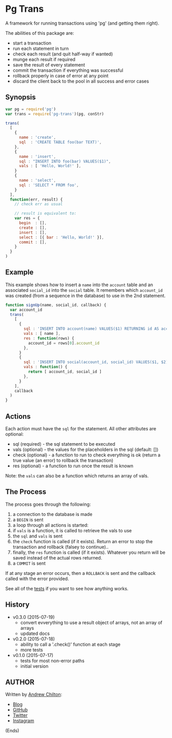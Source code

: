 # Pg Trans #

A framework for running transactions using 'pg' (and getting them right).

The abilities of this package are:

* start a transaction
* run each statement in turn
* check each result (and quit half-way if wanted)
* munge each result if required
* save the result of every statement
* commit the transaction if everything was successful
* rollback properly in case of error at any point
* discard the client back to the pool in all success and error cases

## Synopsis ##

```js
var pg = require('pg')
var trans = require('pg-trans')(pg, conStr)

trans(
  [
    {
      name : 'create',
      sql  : 'CREATE TABLE foo(bar TEXT)',
    },
    {
      name : 'insert',
      sql : "INSERT INTO foo(bar) VALUES($1)",
      vals : [ 'Hello, World!' ],
    }
    {
      name : 'select',
      sql : 'SELECT * FROM foo',
    }
  ],
  function(err, result) {
    // check err as usual

    // result is equivalent to:
    var res = {
      begin  : [],
      create : [],
      insert : [],
      select : [{ bar : 'Hello, World!' }],
      commit : [],
    }
  }
)
```

## Example

This example shows how to insert a `name` into the `account` table and an associated `social_id` into the `social`
table. It remembers which `account_id` was created (from a sequence in the database) to use in the 2nd statement.

```js
function signUp(name, social_id, callback) {
  var account_id
  trans(
    [
      {
        sql : 'INSERT INTO account(name) VALUES($1) RETURNING id AS account_id',
        vals : [ name ],
        res : function(rows) {
          account_id = rows[0].account_id
        },
      }
      {
        sql : 'INSERT INTO social(account_id, social_id) VALUES($1, $2) RETURNING id AS social_id',
        vals : function() {
          return [ account_id, social_id ]
        },
      }
    ],
    callback
  )
}
```

## Actions ##

Each action must have the `sql` for the statement. All other attributes are optional:

* sql (required) - the sql statement to be executed
* vals (optional) - the values for the placeholders in the sql (default: [])
* check (optional) - a function to run to check everything is ok (return a true value (an error) to rollback the transaction)
* res (optional) - a function to run once the result is known

Note: the `vals` can also be a function which returns an array of vals.

## The Process ##

The process goes through the following:

1. a connection to the database is made
2. a `BEGIN` is sent
3. a loop through all actions is started:
  1. if `vals` is a function, it is called to retrieve the vals to use
  2. the `sql` and `vals` is sent
  3. the `check` function is called (if it exists). Return an error to stop the transaction and rollback (falsey to continue)..
  4. finally, the `res` function is called (if it exists). Whatever you return will be saved instead of the actual rows returned.
4. a `COMMIT` is sent

If at any stage an error occurs, then a `ROLLBACK` is sent and the callback called with the error provided.

See all of the [tests](https://github.com/chilts/pg-trans/tree/master/test) if you want to see how anything works.

## History ##

* v0.3.0 (2015-07-19)
  * convert evverything to use a result object of arrays, not an array of arrays
  * updated docs
* v0.2.0 (2015-07-18)
  * ability to call a '.check()' function at each stage
  * more tests
* v0.1.0 (2015-07-17)
  * tests for most non-error paths
  * initial version

## AUTHOR ##

Written by [Andrew Chilton](http://chilts.org/):

* [Blog](http://chilts.org/)
* [GitHub](https://github.com/chilts)
* [Twitter](https://twitter.com/andychilton)
* [Instagram](http://instagram.com/thechilts)

(Ends)

